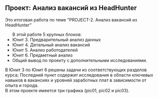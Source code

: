 <h2>Проект: Анализ вакансий из HeadHunter</h2>
Это итоговая работа по теме "PROJECT-2. Анализ вакансий из HeadHunter"</br>
<ul>В этой работе 5 крупных блоков:
<li>Юнит 3. Предварительный анализ данных</li>
<li>Юнит 4. Детальный анализ вакансий</li>
<li>Юнит 5. Анализ работодателей</li>
<li>Юнит 6. Предметный анализ</li>
<li>Общий вывод по проекту с дополнительными исследованиями.</li>
</ul>
В Юнит 3 по Юнит 6 решены задачи из соответствующих разделов курса; Последний пункт содержит исследования в области ключевых навыков в вакансиях и уровней заработных плат в зависимости от опыта и города.<br />
В этом проекте имеется три графика (pic01, pic02 и pic03).